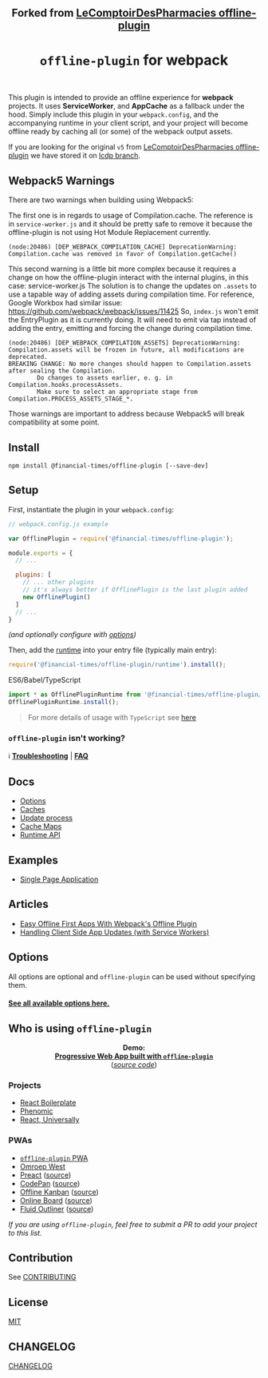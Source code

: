 ﻿<div align="center">
<h2>Forked from <a href="https://github.com/LeComptoirDesPharmacies/offline-plugin" alt="original-offline-plugin">LeComptoirDesPharmacies offline-plugin</a></h2>

  <h1><code>offline-plugin</code> for webpack</h1>

</div>
<br>

This plugin is intended to provide an offline experience for **webpack** projects. It uses **ServiceWorker**, and **AppCache** as a fallback under the hood. Simply include this plugin in your ``webpack.config``, and the accompanying runtime in your client script, and your project will become offline ready by caching all (or some) of the webpack output assets.

If you are looking for the original `v5` from <a href="https://github.com/LeComptoirDesPharmacies/offline-plugin" alt="original-offline-plugin">LeComptoirDesPharmacies offline-plugin</a> we have stored it on <a href="https://github.com/Financial-Times/offline-plugin/tree/lcdp">lcdp branch</a>.

## Webpack5 Warnings

There are two warnings when building using Webpack5:

The first one is in regards to usage of Compilation.cache. The reference is in `service-worker.js` and it should be pretty safe to remove it because the offline-plugin is not using Hot Module Replacement currently.
```
(node:20486) [DEP_WEBPACK_COMPILATION_CACHE] DeprecationWarning: Compilation.cache was removed in favor of Compilation.getCache()
```

This second warning is a little bit more complex because it requires a change on how the offline-plugin interact with the internal plugins, in this case: service-worker.js
The solution is to change the updates on `.assets` to use a tapable way of adding assets during compilation time.
For reference, Google Workbox had similar issue: https://github.com/webpack/webpack/issues/11425
So, `index.js` won't emit the EntryPlugin as it is currently doing. It will need to emit via tap instead of adding the entry, emitting and forcing the change during compilation time.

```
(node:20486) [DEP_WEBPACK_COMPILATION_ASSETS] DeprecationWarning: Compilation.assets will be frozen in future, all modifications are deprecated.
BREAKING CHANGE: No more changes should happen to Compilation.assets after sealing the Compilation.
        Do changes to assets earlier, e. g. in Compilation.hooks.processAssets.
        Make sure to select an appropriate stage from Compilation.PROCESS_ASSETS_STAGE_*.
```

Those warnings are important to address because Webpack5 will break compatibility at some point.

## Install

`npm install @financial-times/offline-plugin [--save-dev]`

## Setup

First, instantiate the plugin in your `webpack.config`:

```js
// webpack.config.js example

var OfflinePlugin = require('@financial-times/offline-plugin');

module.exports = {
  // ...

  plugins: [
    // ... other plugins
    // it's always better if OfflinePlugin is the last plugin added
    new OfflinePlugin()
  ]
  // ...
}
```
_(and optionally configure with [options](docs/options.md))_  

Then, add the [runtime](docs/runtime.md) into your entry file (typically main entry):

```js
require('@financial-times/offline-plugin/runtime').install();
```

ES6/Babel/TypeScript
```js
import * as OfflinePluginRuntime from '@financial-times/offline-plugin/runtime';
OfflinePluginRuntime.install();
```

> For more details of usage with `TypeScript` see [here](docs/typescript.md)

### `offline-plugin` isn't working?

:information_source: **[Troubleshooting](docs/troubleshooting.md)** | **[FAQ](docs/FAQ.md)**

## Docs

* [Options](docs/options.md)
* [Caches](docs/caches.md)
* [Update process](docs/updates.md)
* [Cache Maps](docs/cache-maps.md)
* [Runtime API](docs/runtime.md)

## Examples

* [Single Page Application](docs/examples/SPA.md)

## Articles

* [Easy Offline First Apps With Webpack's Offline Plugin](https://dev.to/kayis/easy-offline-first-apps-with-webpacks-offline-plugin)
* [Handling Client Side App Updates (with Service Workers)](https://zach.codes/handling-client-side-app-updates-with-service-workers/)

## Options

All options are optional and `offline-plugin` can be used without specifying them.

#### [See all available options here.](docs/options.md)

## Who is using `offline-plugin`

<div align="center">
  <strong>Demo:<br><a href="https://offline-plugin.now.sh/"> Progressive Web App built with <code>offline-plugin</code></a></strong><br>
  <div>(<a href="https://github.com/NekR/offline-plugin-pwa"><i>source code</i></a>)</div>
</div>

### Projects

* [React Boilerplate](https://github.com/mxstbr/react-boilerplate)
* [Phenomic](https://phenomic.io)
* [React, Universally](https://github.com/ctrlplusb/react-universally)

### PWAs

* [`offline-plugin` PWA](https://offline-plugin.now.sh/)
* [Omroep West](https://m.omroepwest.nl/)
* [Preact](https://preactjs.com/) ([source](https://github.com/developit/preact-www))
* [CodePan](https://codepan.net) ([source](https://github.com/egoist/codepan))
* [Offline Kanban](https://offline-kanban.herokuapp.com) ([source](https://github.com/sarmadsangi/offline-kanban))
* [Online Board](https://onlineboard.sonnywebdesign.com/) ([source](https://github.com/andreasonny83/online-board))
* [Fluid Outliner](https://fluid-notion.github.io/fluid-outliner/) ([source](https://github.com/fluid-notion/fluid-outliner))

_If you are using `offline-plugin`, feel free to submit a PR to add your project to this list._


## Contribution

See [CONTRIBUTING](CONTRIBUTING.md)

## License

[MIT](LICENSE.md)  

## CHANGELOG

[CHANGELOG](CHANGELOG.md)
